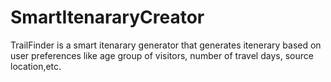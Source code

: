 # SmartItenararyCreator
TrailFinder is a smart itenarary generator that generates itenerary based on user preferences like age group of visitors, number of travel days, source location,etc.
